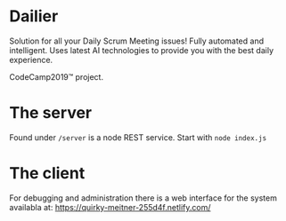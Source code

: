 # Dailier
Solution for all your Daily Scrum Meeting issues! Fully automated and intelligent. Uses latest AI technologies to provide you with the best daily experience.

CodeCamp2019™️  project. 

# The server
Found under `/server` is a node REST service. Start with `node index.js`

# The client
For debugging and administration there is a web interface for the system availabla at:
https://quirky-meitner-255d4f.netlify.com/

